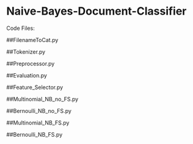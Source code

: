Naive-Bayes-Document-Classifier
===============================


Code Files:

##FilenameToCat.py


##Tokenizer.py

##Preprocessor.py


##Evaluation.py


##Feature_Selector.py


##Multinomial_NB_no_FS.py


##Bernoulli_NB_no_FS.py


##Multinomial_NB_FS.py


##Bernoulli_NB_FS.py

